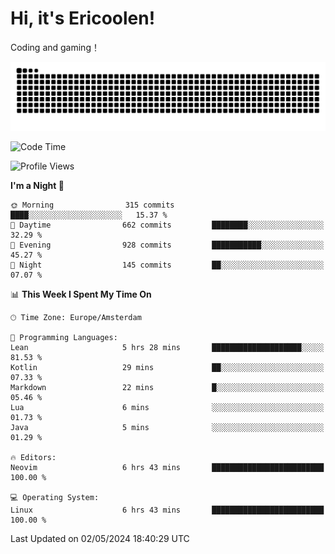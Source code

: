 # Hi, it's Ericoolen!
Coding and gaming！

<picture>
  <source media="(prefers-color-scheme: dark)" srcset="https://raw.githubusercontent.com/Eric-Song-Nop/Eric-Song-Nop/output/github-contribution-grid-snake-dark.svg">
  <source media="(prefers-color-scheme: light)" srcset="https://raw.githubusercontent.com/Eric-Song-Nop/Eric-Song-Nop/output/github-contribution-grid-snake.svg">
  <img alt="github contribution grid snake animation" src="https://raw.githubusercontent.com/Eric-Song-Nop/Eric-Song-Nop/output/github-contribution-grid-snake.svg">
</picture>

<!--START_SECTION:waka-->
![Code Time](http://img.shields.io/badge/Code%20Time-1%2C324%20hrs%2055%20mins-blue)

![Profile Views](http://img.shields.io/badge/Profile%20Views-18-blue)

**I'm a Night 🦉** 

```text
🌞 Morning                315 commits         ████░░░░░░░░░░░░░░░░░░░░░   15.37 % 
🌆 Daytime                662 commits         ████████░░░░░░░░░░░░░░░░░   32.29 % 
🌃 Evening                928 commits         ███████████░░░░░░░░░░░░░░   45.27 % 
🌙 Night                  145 commits         ██░░░░░░░░░░░░░░░░░░░░░░░   07.07 % 
```


📊 **This Week I Spent My Time On** 

```text
🕑︎ Time Zone: Europe/Amsterdam

💬 Programming Languages: 
Lean                     5 hrs 28 mins       ████████████████████░░░░░   81.53 % 
Kotlin                   29 mins             ██░░░░░░░░░░░░░░░░░░░░░░░   07.33 % 
Markdown                 22 mins             █░░░░░░░░░░░░░░░░░░░░░░░░   05.46 % 
Lua                      6 mins              ░░░░░░░░░░░░░░░░░░░░░░░░░   01.73 % 
Java                     5 mins              ░░░░░░░░░░░░░░░░░░░░░░░░░   01.29 % 

🔥 Editors: 
Neovim                   6 hrs 43 mins       █████████████████████████   100.00 % 

💻 Operating System: 
Linux                    6 hrs 43 mins       █████████████████████████   100.00 % 
```


 Last Updated on 02/05/2024 18:40:29 UTC
<!--END_SECTION:waka-->
